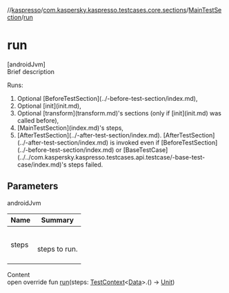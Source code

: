 //[kaspresso](../../index.md)/[com.kaspersky.kaspresso.testcases.core.sections](../index.md)/[MainTestSection](index.md)/[run](run.md)



# run  
[androidJvm]  
Brief description  




Runs:

<ol><li>Optional [BeforeTestSection](../-before-test-section/index.md),</li><li>Optional [init](init.md),</li><li>Optional [transform](transform.md)'s sections (only if [init](init.md) was called before),</li><li>[MainTestSection](index.md)'s steps,</li><li>[AfterTestSection](../-after-test-section/index.md). [AfterTestSection](../-after-test-section/index.md) is invoked even if [BeforeTestSection](../-before-test-section/index.md) or [BaseTestCase](../../com.kaspersky.kaspresso.testcases.api.testcase/-base-test-case/index.md)'s steps failed.</li></ol>



## Parameters  
  
androidJvm  
  
|  Name|  Summary| 
|---|---|
| steps| <br><br>steps to run.<br><br>
  
  
Content  
open override fun [run](run.md)(steps: [TestContext](../../com.kaspersky.kaspresso.testcases.core.testcontext/-test-context/index.md)<[Data](index.md)>.() -> [Unit](https://kotlinlang.org/api/latest/jvm/stdlib/kotlin/-unit/index.html))  



